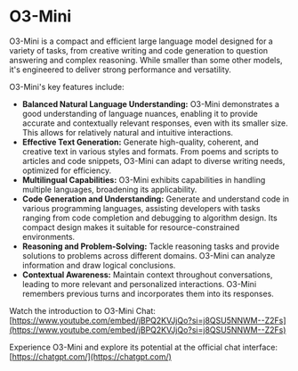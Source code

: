 # O3-Mini

O3-Mini is a compact and efficient large language model designed for a variety of tasks, from creative writing and code generation to question answering and complex reasoning.  While smaller than some other models, it's engineered to deliver strong performance and versatility.

O3-Mini's key features include:

*   **Balanced Natural Language Understanding:** O3-Mini demonstrates a good understanding of language nuances, enabling it to provide accurate and contextually relevant responses, even with its smaller size.  This allows for relatively natural and intuitive interactions.
*   **Effective Text Generation:** Generate high-quality, coherent, and creative text in various styles and formats. From poems and scripts to articles and code snippets, O3-Mini can adapt to diverse writing needs, optimized for efficiency.
*   **Multilingual Capabilities:** O3-Mini exhibits capabilities in handling multiple languages, broadening its applicability.
*   **Code Generation and Understanding:** Generate and understand code in various programming languages, assisting developers with tasks ranging from code completion and debugging to algorithm design.  Its compact design makes it suitable for resource-constrained environments.
*   **Reasoning and Problem-Solving:** Tackle reasoning tasks and provide solutions to problems across different domains. O3-Mini can analyze information and draw logical conclusions.
*   **Contextual Awareness:** Maintain context throughout conversations, leading to more relevant and personalized interactions. O3-Mini remembers previous turns and incorporates them into its responses.

Watch the introduction to O3-Mini Chat: [https://www.youtube.com/embed/jBPQ2KVJjQo?si=j8QSU5NNWM--Z2Fs](https://www.youtube.com/embed/jBPQ2KVJjQo?si=j8QSU5NNWM--Z2Fs)

Experience O3-Mini and explore its potential at the official chat interface: [https://chatgpt.com/](https://chatgpt.com/)
